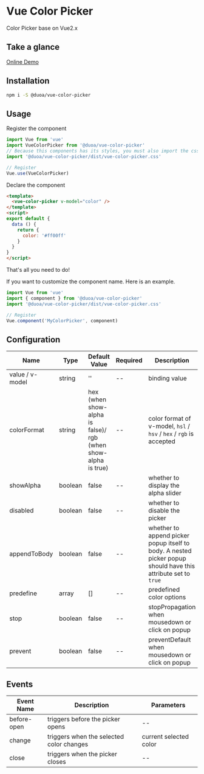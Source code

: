 
# Vue Color Picker

Color Picker base on Vue2.x

## Take a glance

<a href="https://duoani.github.io/vue-color-picker/index.html" target="_blank">Online Demo</a>

## Installation

```bash
npm i -S @duoa/vue-color-picker
```

## Usage

Register the component

```js
import Vue from 'vue'
import VueColorPicker from '@duoa/vue-color-picker'
// Because this components has its styles, you must also import the css file.
import '@duoa/vue-color-picker/dist/vue-color-picker.css'

// Register
Vue.use(VueColorPicker)
```

Declare the component

```html
<template>
  <vue-color-picker v-model="color" />
</template>
<script>
export default {
  data () {
    return {
      color: '#ff00ff'
    }
  }
}
</script>
```

That's all you need to do!

If you want to customize the component name. Here is an example.

```js
import Vue from 'vue'
import { component } from '@duoa/vue-color-picker'
import '@duoa/vue-color-picker/dist/vue-color-picker.css'

// Register
Vue.component('MyColorPicker', component)
```

## Configuration

|  Name   | Type  | Default Value | Required | Description |
|  ----  | ----  | --- | --- | -- |
| value / v-model | string | '' | -- | binding value |
| colorFormat  | string | hex (when show-alpha is false)/ rgb (when show-alpha is true) | -- | color format of v-model, `hsl` / `hsv` / `hex` / `rgb` is accepted |
| showAlpha | boolean | false | -- | whether to display the alpha slider |
| disabled  | boolean | false | -- | whether to disable the picker |
| appendToBody  | boolean | false | -- | whether to append picker popup itself to body. A nested picker popup should have this attribute set to `true` |
| predefine  | array | [] | -- | predefined color options |
| stop  | boolean | false | -- | stopPropagation when mousedown or click on popup |
| prevent  | boolean | false | -- | preventDefault when mousedown or click on popup |

## Events
| Event Name | Description | Parameters |
| ---------- | ----------- | ---------- |
| before-open | triggers before the picker opens | -- |
| change | triggers when the selected color changes | current selected color |
| close | triggers when the picker closes | -- |